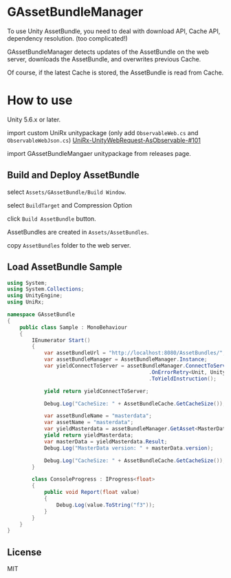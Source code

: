 # GAssetBundleManager

To use Unity AssetBundle, you need to deal with download API, Cache API, dependency resolution. (too complicated!)

GAssetBundleManager detects updates of the AssetBundle on the web server, downloads the AssetBundle, and overwrites previous Cache.

Of course, if the latest Cache is stored, the AssetBundle is read from Cache.

# How to use

Unity 5.6.x or later.

import custom UniRx unitypackage (only add `ObservableWeb.cs` and `ObservableWebJson.cs`)
[UniRx-UnityWebRequest-AsObservable-#101](https://github.com/kado-yasuyuki/UniRx/releases/tag/5.6.0)

import GAssetBundleMangaer unitypackage from releases page.

## Build and Deploy AssetBundle

select `Assets/GAssetBundle/Build Window`.

select `BuildTarget` and Compression Option

click `Build AssetBundle` button.

AssetBundles are created in `Assets/AssetBundles`.

copy `AssetBundles` folder to the web server.

## Load AssetBundle Sample

```:Sample.cs
using System;
using System.Collections;
using UnityEngine;
using UniRx;

namespace GAssetBundle
{
    public class Sample : MonoBehaviour
    {
        IEnumerator Start()
        {
            var assetBundleUrl = "http://localhost:8080/AssetBundles/";
            var assetBundleManager = AssetBundleManager.Instance;
            var yieldConnectToServer = assetBundleManager.ConnectToServer(assetBundleUrl)
                                              .OnErrorRetry<Unit, UnityWebRequestErrorException>(e => Debug.LogError(e.Message), TimeSpan.FromSeconds(5))
                                              .ToYieldInstruction();

            yield return yieldConnectToServer;

            Debug.Log("CacheSize: " + AssetBundleCache.GetCacheSize());

            var assetBundleName = "masterdata";
            var assetName = "masterdata";
            var yieldMasterdata = assetBundleManager.GetAsset<MasterData>(assetBundleName, assetName, new ConsoleProgress()).ToYieldInstruction();
            yield return yieldMasterdata;
            var masterData = yieldMasterdata.Result;
            Debug.Log("MasterData version: " + masterData.version);

            Debug.Log("CacheSize: " + AssetBundleCache.GetCacheSize());
        }

        class ConsoleProgress : IProgress<float>
        {
            public void Report(float value)
            {
                Debug.Log(value.ToString("f3"));
            }
        }
    }
}

```
## License
MIT

